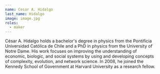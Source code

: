 ```yaml
---
name: Cesar A. Hidalgo
last_name: Hidalgo
image: image.jpg
roles:
  - maker
---
```

César A. Hidalgo holds a bachelor's degree in physics from the Pontificia Universidad Católica de Chile and a PhD in physics from the University of Notre Dame. His work focuses on improving the understanding of economic, biologic, and social systems by using and developing concepts of complexity, evolution, and network science. In 2008, he joined the Kennedy School of Government at Harvard University as a research fellow.
